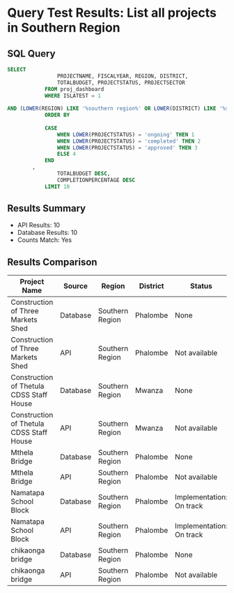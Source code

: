 # Query Test Results: List all projects in Southern Region

## SQL Query
```sql
SELECT 
                PROJECTNAME, FISCALYEAR, REGION, DISTRICT,
                TOTALBUDGET, PROJECTSTATUS, PROJECTSECTOR
            FROM proj_dashboard
            WHERE ISLATEST = 1
        
AND (LOWER(REGION) LIKE '%southern region%' OR LOWER(DISTRICT) LIKE '%southern region%')
            ORDER BY 
                
            CASE 
                WHEN LOWER(PROJECTSTATUS) = 'ongoing' THEN 1
                WHEN LOWER(PROJECTSTATUS) = 'completed' THEN 2
                WHEN LOWER(PROJECTSTATUS) = 'approved' THEN 3
                ELSE 4
            END
        ,
                TOTALBUDGET DESC,
                COMPLETIONPERCENTAGE DESC
            LIMIT 10
```

## Results Summary
* API Results: 10
* Database Results: 10
* Counts Match: Yes

## Results Comparison

| Project Name | Source | Region | District | Status | Budget |
|--------------|---------|---------|-----------|---------|----------|
| Construction of Three Markets Shed | Database | Southern Region | Phalombe | None | 417685470.0 |
| Construction of Three Markets Shed | API | Southern Region | Phalombe | Not available | MWK 417,685,470.00 |
| Construction of Thetula CDSS Staff House | Database | Southern Region | Mwanza | None | 117568824.0 |
| Construction of Thetula CDSS Staff House | API | Southern Region | Mwanza | Not available | MWK 117,568,824.00 |
| Mthela Bridge | Database | Southern Region | Phalombe | None | 53746008.0 |
| Mthela Bridge | API | Southern Region | Phalombe | Not available | MWK 53,746,008.00 |
| Namatapa School Block | Database | Southern Region | Phalombe | Implementation: On track | 40562552.0 |
| Namatapa School Block | API | Southern Region | Phalombe | Implementation: On track | MWK 40,562,552.00 |
| chikaonga bridge | Database | Southern Region | Phalombe | None | 13666285.0 |
| chikaonga bridge | API | Southern Region | Phalombe | Not available | MWK 13,666,285.00 |
